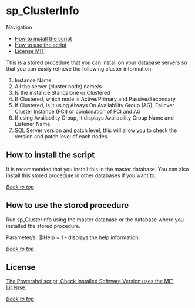 # sp_ClusterInfo
<a name="header1"></a>

Navigation
- [How to install the script](#how-to-install-the-script)
- [How to use the script](#how-to-use-the-stored-procedure)
- [License MIT](#license)
 
 
This is a stored procedure that you can install on your database servers so that you can easily retrieve the following cluster information:
1. Instance Name
2. All the server (cluster node) name/s
3. Is the instance Standalone or Clustered
4. If Clustered, which node is Active/Primary and Passive/Secondary
4. If Clustered, is it using Always On Availability Group (AG), Failover Cluster Instance (FCI) or combination of FCI and AG
5. If using Availability Group, it displays Availability Group Name and Listener Name.
6. SQL Server version and patch level, this will allow you to check the version and patch level of each nodes.

## How to install the script

It is recommended that you install this in the master database.
You can also install this stored procedure in other databases if you want to.

[*Back to top*](#header1)

## How to use the stored procedure

Run sp_ClusterInfo using the master database or the database where you installed the stored procedure.

Parameter/s:
  @Help = 1 - displays the help information. 

[*Back to top*](#header1)

## License

[The Powershel script, Check Installed Software Version uses the MIT License.](LICENSE.md)

[*Back to top*](#header1)
